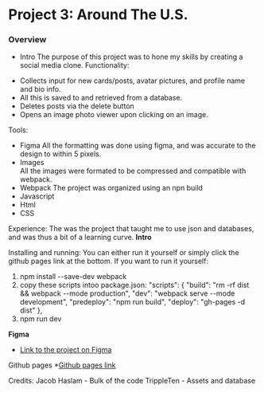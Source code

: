 # Project 3: Around The U.S.

### Overview  

* Intro
The purpose of this project was to hone my skills by creating a social media clone.
Functionality:
- Collects input for new cards/posts, avatar pictures, and profile name and bio info.
- All this is saved to and retrieved from a database.
- Deletes posts via the delete button
- Opens  an image photo viewer upon clicking on an image.

Tools:
* Figma
All the formatting was done using figma, and was accurate to the design to within 5 pixels.
* Images  
All the images were formated to be compressed and compatible with webpack.
* Webpack
The project was organized using an npn build
* Javascript
* Html
* CSS

Experience:
The was the project that taught me to use json and databases, and was thus a bit of a learning curve.
**Intro**
  
Installing and running: You can either run it yourself or simply click the github pages link at the bottom.
If you want to run it yourself:
1) npm install --save-dev webpack
2) copy these scripts intoo package.json:
  "scripts": {
    "build": "rm -rf dist && webpack --mode production",
    "dev": "webpack serve --mode development",
    "predeploy": "npm run build",
    "deploy": "gh-pages -d dist"
  },
3) npm run dev
 
**Figma**  
  
* [Link to the project on Figma](https://www.figma.com/file/ii4xxsJ0ghevUOcssTlHZv/Sprint-3%3A-Around-the-US?node-id=0%3A1)  
  

Github pages
*[Github pages link](https://jakerslam.github.io/se_project_aroundtheus/)

Credits:
Jacob Haslam - Bulk of the code
TrippleTen - Assets and database

